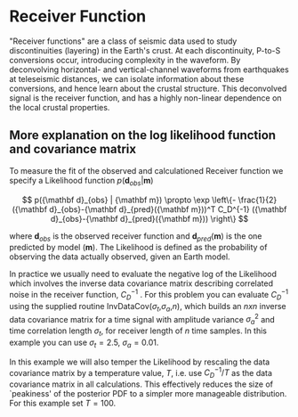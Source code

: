 # Receiver Function

<!-- Please write anything you'd like to explain about the forward problem here -->

"Receiver functions" are a class of seismic data used to study discontinuities (layering) in the Earth's crust. At each discontinuity, P-to-S conversions occur, introducing complexity in the waveform. By deconvolving horizontal- and vertical-channel waveforms from earthquakes at teleseismic distances, we can isolate information about these conversions, and hence learn about the crustal structure. This deconvolved signal is the receiver function, and has a highly non-linear dependence on the local crustal properties.

## More explanation on the log likelihood function and covariance matrix

To measure the fit of the observed and calculationed Receiver function we specify a Likelihood function $p({\mathbf d}_{obs}| {\mathbf m})$ 

$$
p({\mathbf d}_{obs} | {\mathbf m}) \propto \exp \left\{- \frac{1}{2} ({\mathbf d}_{obs}-{\mathbf d}_{pred}({\mathbf m}))^T C_D^{-1} ({\mathbf d}_{obs}-{\mathbf d}_{pred}({\mathbf m})) \right\}
$$

where ${\mathbf d}_{obs}$ is the observed receiver function and ${\mathbf d}_{pred}({\mathbf m})$ is the one predicted by model $({\mathbf m})$. The Likelihood is defined as the probability of observing the data actually observed, given an Earth model.

In practice we usually need to evaluate the negative log of the Likelihood
which involves the inverse data covariance matrix describing correlated noise in the receiver function, $C_D^{-1}$ . For this problem you can evaluate $C_D^{-1}$ using the supplied routine InvDataCov($\sigma_t$,$\sigma_a$,$n$), which builds an $nxn$ inverse data covariance matrix for a time signal with amplitude variance $\sigma_a^2$ and time correlation length $\sigma_t$, for receiver length of $n$ time samples. In this example you can use $\sigma_t = 2.5$, $\sigma_a=0.01$. 

In this example we will also temper the Likelihood by rescaling the data covariance matrix by a temperature value, $T$, i.e. use $C_D^{-1}/T$ as the data covariance matrix in all calculations. This effectively reduces the size of `peakiness' of the posterior PDF to a simpler more manageable distribution. For this example set $T=100$.
